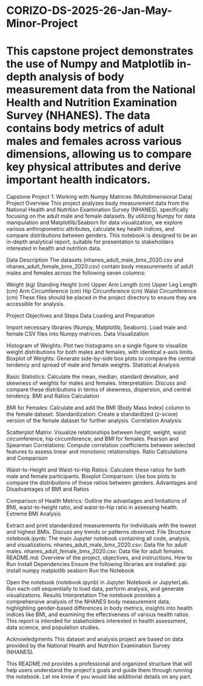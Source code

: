 # CORIZO-DS-2025-26-Jan-May-Minor-Project
This capstone project demonstrates the use of Numpy and Matplotlib in-depth analysis of body measurement data from the National Health and Nutrition Examination Survey (NHANES). The data contains body metrics of adult males and females across various dimensions, allowing us to compare key physical attributes and derive important health indicators.
===================================================================================================================================================================
Capstone Project 1: Working with Numpy Matrices (Multidimensional Data)
Project Overview
This project analyzes body measurement data from the National Health and Nutrition Examination Survey (NHANES), specifically focusing on the adult male and female datasets. By utilizing Numpy for data manipulation and Matplotlib/Seaborn for data visualization, we explore various anthropometric attributes, calculate key health indices, and compare distributions between genders. This notebook is designed to be an in-depth analytical report, suitable for presentation to stakeholders interested in health and nutrition data.

Data Description
The datasets (nhanes_adult_male_bmx_2020.csv and nhanes_adult_female_bmx_2020.csv) contain body measurements of adult males and females across the following seven columns:

Weight (kg)
Standing Height (cm)
Upper Arm Length (cm)
Upper Leg Length (cm)
Arm Circumference (cm)
Hip Circumference (cm)
Waist Circumference (cm)
These files should be placed in the project directory to ensure they are accessible for analysis.

Project Objectives and Steps
Data Loading and Preparation

Import necessary libraries (Numpy, Matplotlib, Seaborn).
Load male and female CSV files into Numpy matrices.
Data Visualization

Histogram of Weights: Plot two histograms on a single figure to visualize weight distributions for both males and females, with identical x-axis limits.
Boxplot of Weights: Generate side-by-side box plots to compare the central tendency and spread of male and female weights.
Statistical Analysis

Basic Statistics: Calculate the mean, median, standard deviation, and skewness of weights for males and females.
Interpretation: Discuss and compare these distributions in terms of skewness, dispersion, and central tendency.
BMI and Ratios Calculation

BMI for Females: Calculate and add the BMI (Body Mass Index) column to the female dataset.
Standardization: Create a standardized (z-score) version of the female dataset for further analysis.
Correlation Analysis

Scatterplot Matrix: Visualize relationships between height, weight, waist circumference, hip circumference, and BMI for females.
Pearson and Spearman Correlations: Compute correlation coefficients between selected features to assess linear and monotonic relationships.
Ratio Calculations and Comparison

Waist-to-Height and Waist-to-Hip Ratios: Calculate these ratios for both male and female participants.
Boxplot Comparison: Use box plots to compare the distributions of these ratios between genders.
Advantages and Disadvantages of BMI and Ratios

Comparison of Health Metrics: Outline the advantages and limitations of BMI, waist-to-height ratio, and waist-to-hip ratio in assessing health.
Extreme BMI Analysis

Extract and print standardized measurements for individuals with the lowest and highest BMIs. Discuss any trends or patterns observed.
File Structure
notebook.ipynb: The main Jupyter notebook containing all code, analysis, and visualizations.
nhanes_adult_male_bmx_2020.csv: Data file for adult males.
nhanes_adult_female_bmx_2020.csv: Data file for adult females.
README.md: Overview of the project, objectives, and instructions.
How to Run
Install Dependencies
Ensure the following libraries are installed:
pip install numpy matplotlib seaborn
Run the Notebook

Open the notebook (notebook.ipynb) in Jupyter Notebook or JupyterLab.
Run each cell sequentially to load data, perform analysis, and generate visualizations.
Results Interpretation
The notebook provides a comprehensive analysis of the NHANES body measurement data, highlighting gender-based differences in body metrics, insights into health indices like BMI, and examining the effectiveness of various health ratios. This report is intended for stakeholders interested in health assessment, data science, and population studies.

Acknowledgments
This dataset and analysis project are based on data provided by the National Health and Nutrition Examination Survey (NHANES).

This README.md provides a professional and organized structure that will help users understand the project's goals and guide them through running the notebook. Let me know if you would like additional details on any part.
